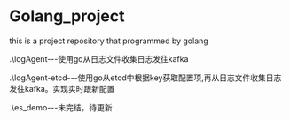 # Golang_project
this is a project  repository that programmed by golang

.\logAgent---使用go从日志文件收集日志发往kafka

.\logAgent-etcd---使用go从etcd中根据key获取配置项,再从日志文件收集日志发往kafka。实现实时跟新配置

.\es_demo---未完结，待更新
